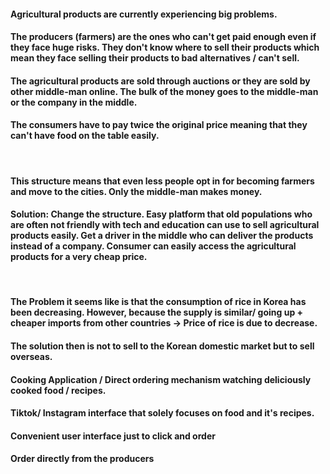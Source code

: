 #### Agricultural products are currently experiencing big problems. 
#### The producers (farmers) are the ones who can't get paid enough even if they face huge risks. They don't know where to sell their products which mean they face selling their products to bad alternatives / can't sell. 
#### The agricultural products are sold through auctions or they are sold by other middle-man online. The bulk of the money goes to the middle-man or the company in the middle.
#### The consumers have to pay twice the original price meaning that they can't have food on the table easily. 
<br/>

#### This structure means that even less people opt in for becoming farmers and move to the cities. Only the middle-man makes money.

#### Solution: Change the structure. Easy platform that old populations who are often not friendly with tech and education can use to sell agricultural products easily. Get a driver in the middle who can deliver the products instead of a company. Consumer can easily access the agricultural products for a very cheap price.
<br/>

#### The Problem it seems like is that the consumption of rice in Korea has been decreasing. However, because the supply is similar/ going up + cheaper imports from other countries -> Price of rice is due to decrease. 
#### The solution then is not to sell to the Korean domestic market but to sell overseas. 
#### Cooking Application / Direct ordering mechanism watching deliciously cooked food / recipes. 
#### Tiktok/ Instagram interface that solely focuses on food and it's recipes. 
#### Convenient user interface just to click and order
#### Order directly from the producers 